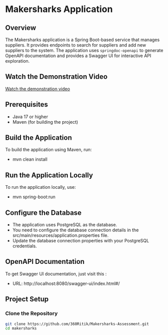 # Makersharks Application

## Overview

The Makersharks application is a Spring Boot-based service that manages suppliers. It provides endpoints to search for
suppliers and add new suppliers to the system. The application uses `springdoc-openapi` to generate OpenAPI
documentation and provides a Swagger UI for interactive API exploration.

## Watch the Demonstration Video

[Watch the demonstration video](https://example.com/demonstration-video)

## Prerequisites

- Java 17 or higher
- Maven (for building the project)

## Build the Application

To build the application using Maven, run:

- mvn clean install

## Run the Application Locally

To run the application locally, use:

- mvn spring-boot:run

## Configure the Database

- The application uses PostgreSQL as the database.
- You need to configure the database connection details in the src/main/resources/application.properties file.
- Update the database connection properties with your PostgreSQL credentials.

## OpenAPI Documentation

To get Swagger UI documentation, just visit this :

- URL: http://localhost:8080/swagger-ui/index.html#/

## Project Setup

### Clone the Repository

```bash
git clone https://github.com/360Ritik/Makersharks-Assessment.git
cd makersharks
